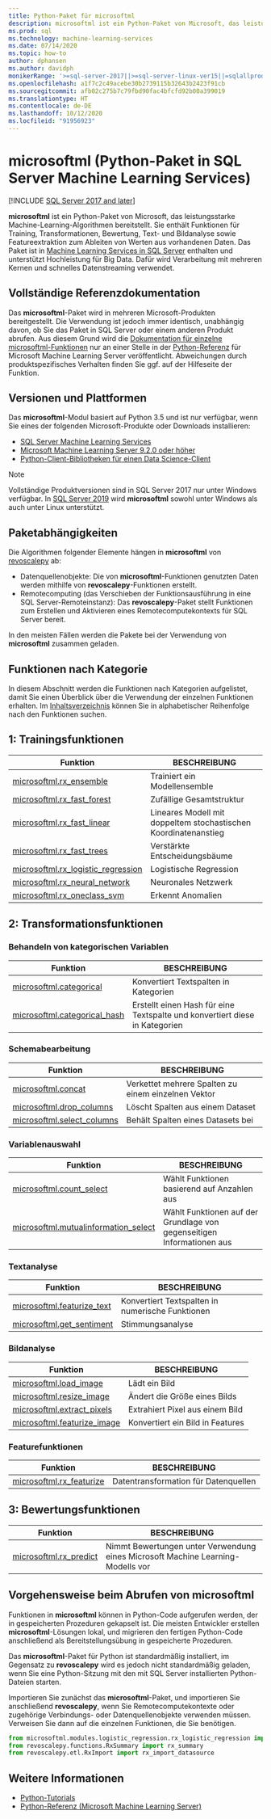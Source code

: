 ```yaml
---
title: Python-Paket für microsoftml
description: microsoftml ist ein Python-Paket von Microsoft, das leistungsstarke Machine-Learning-Algorithmen bereitstellt. Sie enthält Funktionen für Training, Transformationen, Bewertung, Text- und Bildanalyse sowie Featureextraktion zum Ableiten von Werten aus vorhandenen Daten. Es ist in SQL Server Machine Learning Services enthalten.
ms.prod: sql
ms.technology: machine-learning-services
ms.date: 07/14/2020
ms.topic: how-to
author: dphansen
ms.author: davidph
monikerRange: '>=sql-server-2017||>=sql-server-linux-ver15||=sqlallproducts-allversions'
ms.openlocfilehash: a1f7c2c49acebe30b2739115b32643b2423f91cb
ms.sourcegitcommit: afb02c275b7c79fbd90fac4bfcfd92b00a399019
ms.translationtype: HT
ms.contentlocale: de-DE
ms.lasthandoff: 10/12/2020
ms.locfileid: "91956923"
---
```

# <a name="microsoftml-python-package-in-sql-server-machine-learning-services"></a>microsoftml (Python-Paket in SQL Server Machine Learning Services)
[!INCLUDE [SQL Server 2017 and later](../../includes/applies-to-version/sqlserver2017.md)]

**microsoftml** ist ein Python-Paket von Microsoft, das leistungsstarke Machine-Learning-Algorithmen bereitstellt. Sie enthält Funktionen für Training, Transformationen, Bewertung, Text- und Bildanalyse sowie Featureextraktion zum Ableiten von Werten aus vorhandenen Daten. Das Paket ist in [Machine Learning Services in SQL Server](../sql-server-machine-learning-services.md) enthalten und unterstützt Hochleistung für Big Data. Dafür wird Verarbeitung mit mehreren Kernen und schnelles Datenstreaming verwendet.

## <a name="full-reference-documentation"></a>Vollständige Referenzdokumentation

Das **microsoftml**-Paket wird in mehreren Microsoft-Produkten bereitgestellt. Die Verwendung ist jedoch immer identisch, unabhängig davon, ob Sie das Paket in SQL Server oder einem anderen Produkt abrufen. Aus diesem Grund wird die [Dokumentation für einzelne microsoftml-Funktionen](/machine-learning-server/python-reference/microsoftml/microsoftml-package) nur an einer Stelle in der [Python-Referenz](/machine-learning-server/python-reference/introducing-python-package-reference) für Microsoft Machine Learning Server veröffentlicht. Abweichungen durch produktspezifisches Verhalten finden Sie ggf. auf der Hilfeseite der Funktion.

## <a name="versions-and-platforms"></a>Versionen und Plattformen

Das **microsoftml**-Modul basiert auf Python 3.5 und ist nur verfügbar, wenn Sie eines der folgenden Microsoft-Produkte oder Downloads installieren:

+ [SQL Server Machine Learning Services](../install/sql-machine-learning-services-windows-install.md)
+ [Microsoft Machine Learning Server 9.2.0 oder höher](/machine-learning-server/)
+ [Python-Client-Bibliotheken für einen Data Science-Client](setup-python-client-tools-sql.md)

> [!NOTE]
> Vollständige Produktversionen sind in SQL Server 2017 nur unter Windows verfügbar. In [SQL Server 2019](../../linux/sql-server-linux-setup-machine-learning.md) wird **microsoftml** sowohl unter Windows als auch unter Linux unterstützt.

## <a name="package-dependencies"></a>Paketabhängigkeiten

Die Algorithmen folgender Elemente hängen in **microsoftml** von [revoscalepy](ref-py-revoscalepy.md) ab:

+ Datenquellenobjekte: Die von **microsoftml**-Funktionen genutzten Daten werden mithilfe von **revoscalepy**-Funktionen erstellt.
+ Remotecomputing (das Verschieben der Funktionsausführung in eine SQL Server-Remoteinstanz): Das **revoscalepy**-Paket stellt Funktionen zum Erstellen und Aktivieren eines Remotecomputekontexts für SQL Server bereit.

In den meisten Fällen werden die Pakete bei der Verwendung von **microsoftml** zusammen geladen.

## <a name="functions-by-category"></a>Funktionen nach Kategorie

In diesem Abschnitt werden die Funktionen nach Kategorien aufgelistet, damit Sie einen Überblick über die Verwendung der einzelnen Funktionen erhalten. Im [Inhaltsverzeichnis](/machine-learning-server/python-reference/introducing-python-package-reference) können Sie in alphabetischer Reihenfolge nach den Funktionen suchen.

## <a name="1-training-functions"></a>1: Trainingsfunktionen

| Funktion | BESCHREIBUNG |
|----------|-------------|
|[microsoftml.rx_ensemble](/machine-learning-server/python-reference/microsoftml/rx-ensemble) | Trainiert ein Modellensemble |
|[microsoftml.rx_fast_forest](/machine-learning-server/python-reference/microsoftml/rx-fast-forest)  | Zufällige Gesamtstruktur |
|[microsoftml.rx_fast_linear](/machine-learning-server/python-reference/microsoftml/rx-fast-linear) | Lineares Modell mit doppeltem stochastischen Koordinatenanstieg |
|[microsoftml.rx_fast_trees](/machine-learning-server/python-reference/microsoftml/rx-fast-trees) | Verstärkte Entscheidungsbäume |
|[microsoftml.rx_logistic_regression](/machine-learning-server/python-reference/microsoftml/rx-logistic-regression) | Logistische Regression |
|[microsoftml.rx_neural_network](/machine-learning-server/python-reference/microsoftml/rx-neural-network) | Neuronales Netzwerk |
|[microsoftml.rx_oneclass_svm](/machine-learning-server/python-reference/microsoftml/rx-oneclass-svm) | Erkennt Anomalien |

<a name="ml-transforms"></a>

## <a name="2-transform-functions"></a>2: Transformationsfunktionen

### <a name="categorical-variable-handling"></a>Behandeln von kategorischen Variablen

| Funktion | BESCHREIBUNG |
|----------|-------------|
|[microsoftml.categorical](/machine-learning-server/python-reference/microsoftml/categorical) | Konvertiert Textspalten in Kategorien |
|[microsoftml.categorical_hash](/machine-learning-server/python-reference/microsoftml/categorical-hash) | Erstellt einen Hash für eine Textspalte und konvertiert diese in Kategorien |

### <a name="schema-manipulation"></a>Schemabearbeitung

| Funktion | BESCHREIBUNG |
|----------|-------------|
|[microsoftml.concat](/machine-learning-server/python-reference/microsoftml/concat) | Verkettet mehrere Spalten zu einem einzelnen Vektor |
|[microsoftml.drop_columns](/machine-learning-server/python-reference/microsoftml/drop-columns) | Löscht Spalten aus einem Dataset |
|[microsoftml.select_columns](/machine-learning-server/python-reference/microsoftml/select-columns) | Behält Spalten eines Datasets bei |


### <a name="variable-selection"></a>Variablenauswahl

| Funktion | BESCHREIBUNG |
|----------|-------------|
|[microsoftml.count_select](/machine-learning-server/python-reference/microsoftml/count-select) |Wählt Funktionen basierend auf Anzahlen aus |
|[microsoftml.mutualinformation_select](/machine-learning-server/python-reference/microsoftml/mutualinformation-select) | Wählt Funktionen auf der Grundlage von gegenseitigen Informationen aus |


### <a name="text-analytics"></a>Textanalyse

| Funktion | BESCHREIBUNG |
|----------|-------------|
|[microsoftml.featurize_text](/machine-learning-server/python-reference/microsoftml/featurize-text) | Konvertiert Textspalten in numerische Funktionen |
|[microsoftml.get_sentiment](/machine-learning-server/python-reference/microsoftml/get-sentiment) | Stimmungsanalyse |


### <a name="image-analytics"></a>Bildanalyse 

| Funktion | BESCHREIBUNG |
|----------|-------------|
|[microsoftml.load_image](/machine-learning-server/python-reference/microsoftml/load-image) | Lädt ein Bild |
|[microsoftml.resize_image](/machine-learning-server/python-reference/microsoftml/resize-image) | Ändert die Größe eines Bilds |
|[microsoftml.extract_pixels](/machine-learning-server/python-reference/microsoftml/extract-pixels) | Extrahiert Pixel aus einem Bild |
|[microsoftml.featurize_image](/machine-learning-server/python-reference/microsoftml/featurize-image) | Konvertiert ein Bild in Features |

### <a name="featurization-functions"></a>Featurefunktionen

| Funktion | BESCHREIBUNG |
|----------|-------------|
|[microsoftml.rx_featurize](/machine-learning-server/python-reference/microsoftml/rx-featurize) | Datentransformation für Datenquellen |

<a name="ml-scoring"></a>

## <a name="3-scoring-functions"></a>3: Bewertungsfunktionen

| Funktion | BESCHREIBUNG |
|----------|-------------|
|[microsoftml.rx_predict](/machine-learning-server/python-reference/microsoftml/rx-predict) | Nimmt Bewertungen unter Verwendung eines Microsoft Machine Learning-Modells vor |

## <a name="how-to-call-microsoftml"></a>Vorgehensweise beim Abrufen von microsoftml

Funktionen in **microsoftml** können in Python-Code aufgerufen werden, der in gespeicherten Prozeduren gekapselt ist. Die meisten Entwickler erstellen **microsoftml**-Lösungen lokal, und migrieren den fertigen Python-Code anschließend als Bereitstellungsübung in gespeicherte Prozeduren.

Das **microsoftml**-Paket für Python ist standardmäßig installiert, im Gegensatz zu **revoscalepy** wird es jedoch nicht standardmäßig geladen, wenn Sie eine Python-Sitzung mit den mit SQL Server installierten Python-Dateien starten.

Importieren Sie zunächst das **microsoftml**-Paket, und importieren Sie anschließend **revoscalepy**, wenn Sie Remotecomputekontexte oder zugehörige Verbindungs- oder Datenquellenobjekte verwenden müssen. Verweisen Sie dann auf die einzelnen Funktionen, die Sie benötigen.

```python
from microsoftml.modules.logistic_regression.rx_logistic_regression import rx_logistic_regression
from revoscalepy.functions.RxSummary import rx_summary
from revoscalepy.etl.RxImport import rx_import_datasource
```

## <a name="see-also"></a>Weitere Informationen

+ [Python-Tutorials](../tutorials/python-tutorials.md)
+ [Python-Referenz (Microsoft Machine Learning Server)](/machine-learning-server/python-reference/introducing-python-package-reference)